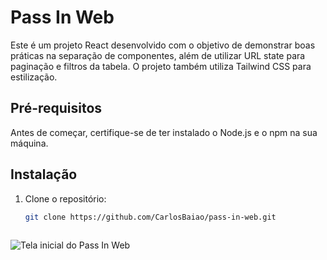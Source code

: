 # Pass In Web

Este é um projeto React desenvolvido com o objetivo de demonstrar boas práticas na separação de componentes, além de utilizar URL state para paginação e filtros da tabela. O projeto também utiliza Tailwind CSS para estilização.

## Pré-requisitos

Antes de começar, certifique-se de ter instalado o Node.js e o npm na sua máquina.

## Instalação

1. Clone o repositório:

   ```sh
   git clone https://github.com/CarlosBaiao/pass-in-web.git
  

![Tela inicial do Pass In Web](https://github.com/CarlosBaiao/pass-in-web/blob/main/src/assets/print-project.png)
